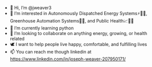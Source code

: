 - 👋 Hi, I’m @jweaver3
- 👀 I’m interested in Autonomously Dispatched Energy Systems⚡💨🌞, Greenhouse Automation Systems🌱🍅, and Public Health📈👨‍⚕️
- 🌱 I’m currently learning python
- 💞️ I’m looking to collaborate on anything energy, growing, or health related
- 🕊 I want to help people live happy, comfortable, and fulfilling lives 
- 📫 You can reach me though linkedin at https://www.linkedin.com/in/joseph-weaver-207950171/


<!---
jweaver3/jweaver3 is a ✨ special ✨ repository because its `README.md` (this file) appears on your GitHub profile.
You can click the Preview link to take a look at your changes.
--->
